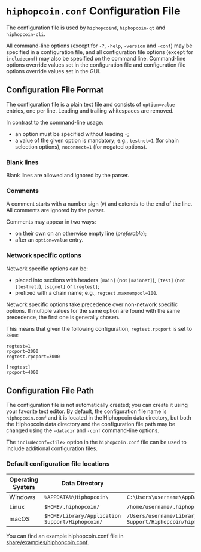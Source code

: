 # `hiphopcoin.conf` Configuration File

The configuration file is used by `hiphopcoind`, `hiphopcoin-qt` and `hiphopcoin-cli`.

All command-line options (except for `-?`, `-help`, `-version` and `-conf`) may be specified in a configuration file, and all configuration file options (except for `includeconf`) may also be specified on the command line. Command-line options override values set in the configuration file and configuration file options override values set in the GUI.

## Configuration File Format

The configuration file is a plain text file and consists of `option=value` entries, one per line. Leading and trailing whitespaces are removed.

In contrast to the command-line usage:
- an option must be specified without leading `-`;
- a value of the given option is mandatory; e.g., `testnet=1` (for chain selection options), `noconnect=1` (for negated options).

### Blank lines

Blank lines are allowed and ignored by the parser.

### Comments

A comment starts with a number sign (`#`) and extends to the end of the line. All comments are ignored by the parser.

Comments may appear in two ways:
- on their own on an otherwise empty line (_preferable_);
- after an `option=value` entry.

### Network specific options

Network specific options can be:
- placed into sections with headers `[main]` (not `[mainnet]`), `[test]` (not `[testnet]`), `[signet]` or `[regtest]`;
- prefixed with a chain name; e.g., `regtest.maxmempool=100`.

Network specific options take precedence over non-network specific options.
If multiple values for the same option are found with the same precedence, the
first one is generally chosen.

This means that given the following configuration, `regtest.rpcport` is set to `3000`:

```
regtest=1
rpcport=2000
regtest.rpcport=3000

[regtest]
rpcport=4000
```

## Configuration File Path

The configuration file is not automatically created; you can create it using your favorite text editor. By default, the configuration file name is `hiphopcoin.conf` and it is located in the Hiphopcoin data directory, but both the Hiphopcoin data directory and the configuration file path may be changed using the `-datadir` and `-conf` command-line options.

The `includeconf=<file>` option in the `hiphopcoin.conf` file can be used to include additional configuration files.

### Default configuration file locations

Operating System | Data Directory | Example Path
-- | -- | --
Windows | `%APPDATA%\Hiphopcoin\` | `C:\Users\username\AppData\Roaming\Hiphopcoin\hiphopcoin.conf`
Linux | `$HOME/.hiphopcoin/` | `/home/username/.hiphopcoin/hiphopcoin.conf`
macOS | `$HOME/Library/Application Support/Hiphopcoin/` | `/Users/username/Library/Application Support/Hiphopcoin/hiphopcoin.conf`

You can find an example hiphopcoin.conf file in [share/examples/hiphopcoin.conf](../share/examples/hiphopcoin.conf).
